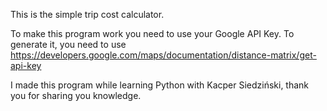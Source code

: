 This is the simple trip cost calculator.

To make this program work you need to use your Google API Key.
To generate it, you need to use https://developers.google.com/maps/documentation/distance-matrix/get-api-key

I made this program while learning Python with Kacper Siedziński, thank you for sharing you knowledge.

